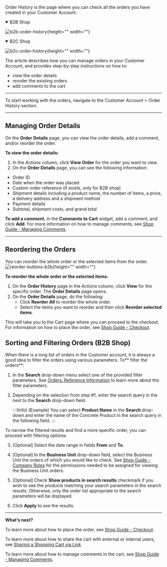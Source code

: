 Order History is the page where you can check all the orders you have created in your Customer Account.
<details open>
<summary>B2B Shop</summary>

![b2b-order-history](https://spryker.s3.eu-central-1.amazonaws.com/docs/User+Guides/Shop+User+Guides/Customer+Account/Order+History/b2b-order-history.png){height="" width=""}
</details>


<details open>
<summary>B2C Shop</summary>

![b2c-order-history](https://spryker.s3.eu-central-1.amazonaws.com/docs/User+Guides/Shop+User+Guides/Customer+Account/Order+History/b2c-order-history.png){height="" width=""}
</details>

The article describes how you can manage orders in your Customer Account, and provides step-by-step instructions on how to:

* view the order details
* reorder the existing orders
* add comments to the cart
***
To start working with the orders, navigate to the Customer Account > Order History section.
***

## Managing Order Details

On the **Order Details** page, you can view the order details, add a comment, and/or reorder the order.

**To view the order details:**

1. In the *Actions* column, click **View Order** for the order you want to view.
2. On the **Order Details** page, you can see the following information:

* Order ID
* Date when the order was placed
* Custom order reference (if exists, only for B2B shop)
* Shipment details including a product name, the number of items, a price, a delivery address and a shipment method
* Payment details
* Subtotal, shipment costs, and grand total

**To add a comment**, in the **Comments to Cart** widget, add a comment, and click **Add**. For more information on how to manage comments, see [Shop Guide - Managing Comments](https://documentation.spryker.com/docs/managing-comments-shop-guide).
***
## Reordering the Orders
You can reorder the whole order or the selected items from the order.
![reorder-buttons-b2b](https://spryker.s3.eu-central-1.amazonaws.com/docs/User+Guides/Shop+User+Guides/Customer+Account/Order+History/reorder-buttons-b2b.png){height="" width=""}

**To reorder the whole order or the selected items:**

1. On the **Order History** page in the *Actions* column, click **View** for the specific order. The **Order Details** page opens.
2. On the **Order Details** page, do the following:
    * Click **Reorder All** to reorder the whole order.
    * Select the items you want to reorder and then click **Reorder selected items**. 

This will take you to the Cart page where you can proceed to the checkout. For information on how to place the order, see [Shop Guide - Checkout](https://documentation.spryker.com/docs/checkout-shop-guide-201911).

## Sorting and Filtering Orders (B2B Shop)
When there is a long list of orders in the Customer account, it is always a good idea to filter the orders using various parameters. To** filter the orders**:

1. In the **Search** drop-down menu select one of the provided filter parameters. See [Orders: Reference Information](https://documentation.spryker.com/docs/orders-reference-information) to learn more about the filter parameters.

2. Depending on the selection from step #1, enter the search query in the next to the **Search** drop-down field.

    :::(Info) (Example)
    You can select **Product Name** in the **Search** drop-down and enter the name of the Concrete Product in the search query in the following field.
:::

To narrow the filtered results and find a more specific order, you can proceed with filtering options:

3. [Optional] Select the date range in fields **From** and **To**.

4. [Optional] In the **Business Unit** drop-down field, select the Business Unit the orders of which you would like to check. See [Shop Guide - Company Roles](https://documentation.spryker.com/docs/company-roles-shop-guide) for the permissions needed to be assigned for viewing the Business Unit orders.

5. [Optional] Check **Show products in search results** checkmark if you wish to see the products matching your search parameters in the search results. Otherwise, only the order list appropriate to the search parameters will be displayed.

6. Click **Apply** to see the results.
***

**What’s next?**

To learn more about how to place the order, see [Shop Guide - Checkout](https://documentation.spryker.com/docs/checkout-shop-guide-201911).

To learn more about how to share the cart with external or internal users, see [Sharing a Shopping Cart via Link](https://documentation.spryker.com/docs/shop-guide-managing-shopping-carts#sharing-a-shopping-cart-via-link).

To learn more about how to manage comments in the cart, see [Shop Guide - Managing Comments](https://documentation.spryker.com/docs/managing-comments-shop-guide).
